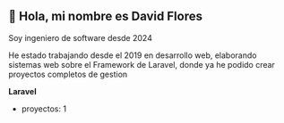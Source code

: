 ## 👋 Hola, mi nombre es David Flores

Soy ingeniero de software desde 2024

He estado trabajando desde el 2019 en desarrollo web, elaborando sistemas web sobre el Framework de Laravel, donde ya he podido crear proyectos completos de gestion

**Laravel**
- proyectos: 1

<!---
BlackByted/BlackByted is a ✨ special ✨ repository because its `README.md` (this file) appears on your GitHub profile.
You can click the Preview link to take a look at your changes.
--->
